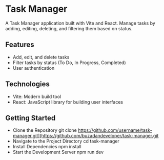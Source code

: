 # Task Manager

A Task Manager application built with Vite and React. Manage tasks by adding, editing, deleting, and filtering them based on status.

## Features
- Add, edit, and delete tasks
- Filter tasks by status (To Do, In Progress, Completed)
- User authentication
  
## Technologies
- Vite: Modern build tool
- React: JavaScript library for building user interfaces

## Getting Started
- Clone the Repository 
git clone https://github.com/username/task-manager.git](https://github.com/buzadandeveloper/task-manager.git
- Navigate to the Project Directory
cd task-manager
- Install Dependencies
npm install
- Start the Development Server
npm run dev

  
